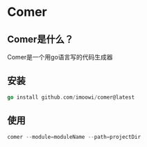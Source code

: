 # Comer
## Comer是什么？
Comer是一个用go语言写的代码生成器
## 安装

```go
go install github.com/imoowi/comer@latest
```
## 使用
```go
comer --module=moduleName --path=projectDir
```
